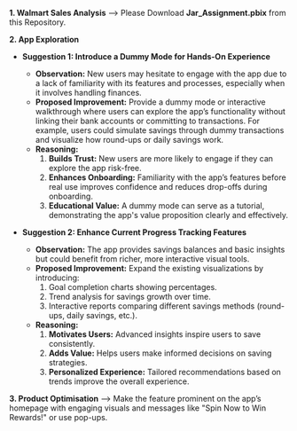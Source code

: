 **1. Walmart Sales Analysis**
--> Please Download **Jar_Assignment.pbix** from this Repository.

**2. App Exploration**
- **Suggestion 1: Introduce a Dummy Mode for Hands-On Experience**
  - **Observation:** New users may hesitate to engage with the app due to a lack of familiarity with its features and processes, especially when it involves handling finances.
  - **Proposed Improvement:** Provide a dummy mode or interactive walkthrough where users can explore the app’s functionality without linking their bank accounts or committing to transactions.
  For example, users could simulate savings through dummy transactions and visualize how round-ups or daily savings work.
  - **Reasoning:**
    1. **Builds Trust:** New users are more likely to engage if they can explore the app risk-free.
    2. **Enhances Onboarding:** Familiarity with the app’s features before real use improves confidence and reduces drop-offs during onboarding.
    3. **Educational Value:** A dummy mode can serve as a tutorial, demonstrating the app's value proposition clearly and effectively.

- **Suggestion 2: Enhance Current Progress Tracking Features**
  - **Observation:** The app provides savings balances and basic insights but could benefit from richer, more interactive visual tools.
  - **Proposed Improvement:** Expand the existing visualizations by introducing:
    1. Goal completion charts showing percentages.
    2. Trend analysis for savings growth over time.
    3. Interactive reports comparing different savings methods (round-ups, daily savings, etc.).
  - **Reasoning:**
    1. **Motivates Users:** Advanced insights inspire users to save consistently.
    2. **Adds Value:** Helps users make informed decisions on saving strategies.
    3. **Personalized Experience:** Tailored recommendations based on trends improve the overall experience.

**3. Product Optimisation**
--> Make the feature prominent on the app’s homepage with engaging visuals and messages like "Spin Now to Win Rewards!" or use pop-ups.
